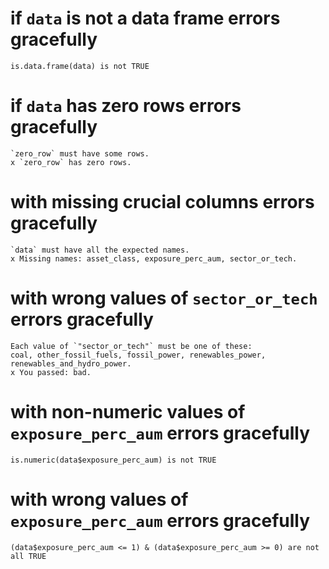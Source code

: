 # if `data` is not a data frame errors gracefully

    is.data.frame(data) is not TRUE

# if `data` has zero rows errors gracefully

    `zero_row` must have some rows.
    x `zero_row` has zero rows.

# with missing crucial columns errors gracefully

    `data` must have all the expected names.
    x Missing names: asset_class, exposure_perc_aum, sector_or_tech.

# with wrong values of `sector_or_tech` errors gracefully

    Each value of `"sector_or_tech"` must be one of these:
    coal, other_fossil_fuels, fossil_power, renewables_power, renewables_and_hydro_power.
    x You passed: bad.

# with non-numeric values of `exposure_perc_aum` errors gracefully

    is.numeric(data$exposure_perc_aum) is not TRUE

# with wrong values of `exposure_perc_aum` errors gracefully

    (data$exposure_perc_aum <= 1) & (data$exposure_perc_aum >= 0) are not all TRUE

